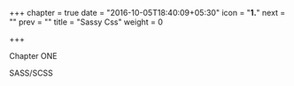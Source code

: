 +++
chapter = true
date = "2016-10-05T18:40:09+05:30"
icon = "<b>1.</b>"
next = ""
prev = ""
title = "Sassy Css"
weight = 0

+++

Chapter ONE

SASS/SCSS
